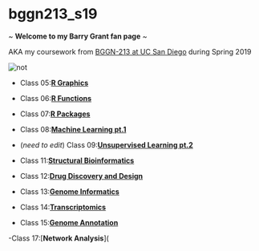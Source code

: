 # bggn213_s19

*~* **Welcome to my Barry Grant fan page** *~*

AKA my coursework from [BGGN-213 at UC San Diego](https://bioboot.github.io/bggn213_S19/) during Spring 2019

![not](https://www.google.com/search?q=thumbs+up+meme&tbm=isch&tbs=rimg:CfFHUus83UBCIjgd8UZPElotMASBBiSkRxLYN-FT8rIOyMbLT739LVYtufVPgMdM_1R63_1BFPsaKf86VmGl98TfzcuSoSCR3xRk8SWi0wEabsjzrUKNOlKhIJBIEGJKRHEtgRX_1kpt6rz8MAqEgk34VPysg7IxhGb5uFPw7i1fyoSCctPvf0tVi25EcwZ20_1JZ76JKhIJ9U-Ax0z9HrcRVP6zl9-Poq8qEgn8EU-xop_1zpRHlYLeSQqju2SoSCWYaX3xN_1Ny5ER08MVkHKO0L&tbo=u&sa=X&ved=2ahUKEwiCr9yC6N_iAhXlGjQIHTILC1sQ9C96BAgBEBs&biw=1136&bih=562&dpr=1.25#imgrc=8UdS6zzdQELeMM:)


- Class 05:[**R Graphics**](https://github.com/tianii/bggn213_s19/blob/master/class05/Day05.md)

- Class 06:[**R Functions**](https://github.com/tianii/bggn213_s19/blob/master/Class06/Class_6_.md)

- Class 07:[**R Packages**](https://github.com/tianii/bggn213_s19/blob/master/Day07/Day07_Worksheet.md)

- Class 08:[**Machine Learning pt.1**](https://github.com/tianii/bggn213_s19/blob/master/Day08/Day08.md)

- (*need to edit*) Class 09:[**Unsupervised Learning pt.2**](https://github.com/tianii/bggn213_s19/blob/master/Day09/Day09.md)

- Class 11:[**Structural Bioinformatics**](https://github.com/tianii/bggn213_s19/blob/master/Day11/Day11.md)

- Class 12:[**Drug Discovery and Design**](https://github.com/tianii/bggn213_s19/blob/master/Day12/Day12.md)

- Class 13:[**Genome Informatics**](https://github.com/tianii/bggn213_s19/blob/master/Day13/Day13.md)

- Class 14:[**Transcriptomics**](https://github.com/tianii/bggn213_s19/blob/master/Day14.1/Day14.1.md)

- Class 15:[**Genome Annotation**](https://github.com/tianii/bggn213_s19/blob/master/Day15/Day15.md)

-Class 17:[**Network Analysis**](

